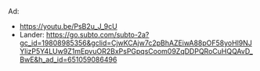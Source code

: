 Ad:
- https://youtu.be/PsB2u_J_9cU
- Lander: https://go.subto.com/subto-2a?gc_id=19808985356&gclid=CjwKCAjw7c2pBhAZEiwA88pOF58yoHl9NJYlizP5Y4LUw9Z1mEpvuOR2BxPsPGpqsCoom09ZqDDPQRoCuHQQAvD_BwE&h_ad_id=651059086496
